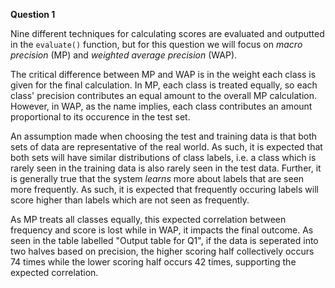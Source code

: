 **Question 1**

Nine different techniques for calculating scores are evaluated and outputted in the `evaluate()` function, but for this question we will focus on *macro precision* (MP) and *weighted average precision* (WAP).

The critical difference between MP and WAP is in the weight each class is given for the final calculation. In MP, each class is treated equally, so each class' precision contributes an equal amount to the overall MP calculation. However, in WAP, as the name implies, each class contributes an amount proportional to its occurence in the test set.

An assumption made when choosing the test and training data is that both sets of data are representative of the real world. As such, it is expected that both sets will have similar distributions of class labels, i.e. a class which is rarely seen in the training data is also rarely seen in the test data.
Further, it is generally true that the system *learns* more about labels that are seen more frequently. As such, it is expected that frequently occuring labels will score higher than labels which are not seen as frequently.

As MP treats all classes equally, this expected correlation between frequency and score is lost while in WAP, it impacts the final outcome. As seen in the table labelled "Output table for Q1", if the data is seperated into two halves based on precision, the higher scoring half collectively occurs 74 times while the lower scoring half occurs 42 times, supporting the expected correlation.